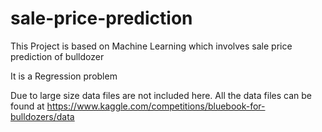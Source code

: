# sale-price-prediction

This Project is based on Machine Learning which involves sale price prediction of bulldozer 

It is a Regression problem 

Due to large size data files are not included here. 
All the data files can be found at https://www.kaggle.com/competitions/bluebook-for-bulldozers/data
